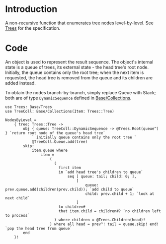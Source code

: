 # Introduction #

A non-recursive function that enumerates tree nodes level-by-level. See [Trees](Trees.md) for the specification.

# Code #
An object is used to represent the result sequence. The object's internal state is a queue of trees, its external state - the head tree's root node. Initially, the queue contains only the root tree; when the next item is requested, the head tree is removed from the queue and its children are added instead.

To obtain the nodes branch-by-branch, simply replace Queue with Stack; both are of type `DynamicSequence` defined in [Base/Collections](Collections.md).
```
use Trees: Base/Trees
use TreeColl: Base/Collections(Item: Trees::Tree)

NodesByLevel =
    { tree: Trees::Tree -> 
        obj { queue: TreeColl::DynamicSequence -> @Trees.Root(queue^) } `return root node of the queue's head tree`
            ` initially queue contains only the root tree `
            @TreeColl.Queue.add(tree)
        skip:
            item.queue where
                item =
                    (
                      (
                        first item
                        in `add head tree's children to queue`
                            seq [ queue: tail; child: 0; ],
                                [
                                    queue: prev.queue.add(children(prev.child)); `add child to queue`
                                    child: prev.child + 1; `look at next child`
                                ]
                        to children#
                        that item.child = children#? `no children left to process`
                      ) where children = @Trees.Children(head)!
                    ) where all head = prev^! tail = queue.skip! end! `pop the head tree from queue`
        end
    }!
```